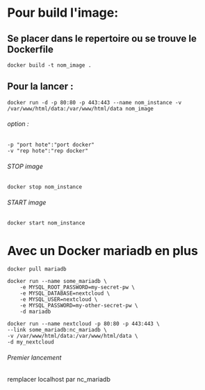# Pour build l'image:
## Se placer dans le repertoire ou se trouve le Dockerfile

	docker build -t nom_image .

## Pour la lancer :

	docker run -d -p 80:80 -p 443:443 --name nom_instance -v /var/www/html/data:/var/www/html/data nom_image

###### option : 
	-p "port hote":"port docker"
	-v "rep hote":"rep docker"

###### STOP image

	docker stop nom_instance

###### START image

	docker start nom_instance


# Avec un Docker mariadb en plus

	docker pull mariadb

	docker run --name some_mariadb \
        -e MYSQL_ROOT_PASSWORD=my-secret-pw \ 
        -e MYSQL_DATABASE=nextcloud \
        -e MYSQL_USER=nextcloud \
        -e MYSQL_PASSWORD=my-other-secret-pw \
        -d mariadb
        
	docker run --name nextcloud -p 80:80 -p 443:443 \
	--link some_mariadb:nc_mariadb \
	-v /var/www/html/data:/var/www/html/data \
	-d my_nextcloud

###### Premier lancement
remplacer localhost par nc_mariadb
